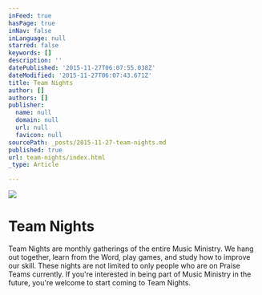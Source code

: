 ```yaml
---
inFeed: true
hasPage: true
inNav: false
inLanguage: null
starred: false
keywords: []
description: ''
datePublished: '2015-11-27T06:07:55.038Z'
dateModified: '2015-11-27T06:07:43.671Z'
title: Team Nights
author: []
authors: []
publisher:
  name: null
  domain: null
  url: null
  favicon: null
sourcePath: _posts/2015-11-27-team-nights.md
published: true
url: team-nights/index.html
_type: Article

---
```

![](https://the-grid-user-content.s3-us-west-2.amazonaws.com/de62097a-6eed-4966-ac8a-957ed90c85c7.jpg)

# Team Nights

Team Nights are monthly gatherings of the entire Music Ministry.  We hang out together, learn from the Word, play games, and study how to improve our skill.  These nights are not limited to only people who are on Praise Teams currently. If you're interested in being part of Music Ministry in the future, you're welcome to start coming to Team Nights.